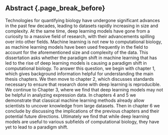 ## Abstract {.page_break_before}

Technologies for quantifying biology have undergone significant advances in the past few decades, leading to datasets rapidly increasing in size and complexity.
At the same time, deep learning models have gone from a curiosity to a massive field of research, with their advancements spilling over into other fields.
Machine learning is not new to computational biology, as machine learning models have been used frequently in the field to account for the aforementioned size and complexity of the data.
This dissertation asks whether the paradigm shift in machine learning that has led to the rise of deep learning models is causing a paradigm shift in computational biology.
To answer this question, we begin with chapter 1, which gives background information helpful for understanding the main thesis chapters.
We then move to chapter 2, which discusses standards necessary to ensure that research done with deep learning is reproducible.
We continue to Chapter 3, where we find that deep learning models may not be helpful in analyzing expression data.
In chapters 4 and 5 we demonstrate that classical machine learning methods already allow scientists to uncover knowledge from large datasets.
Then in chapter 6 we conclude by discussing the implications of the previous chapters and their potential future directions.
Ultimately we find that while deep learning models are useful to various subfields of computational biology, they have yet to lead to a paradigm shift.

